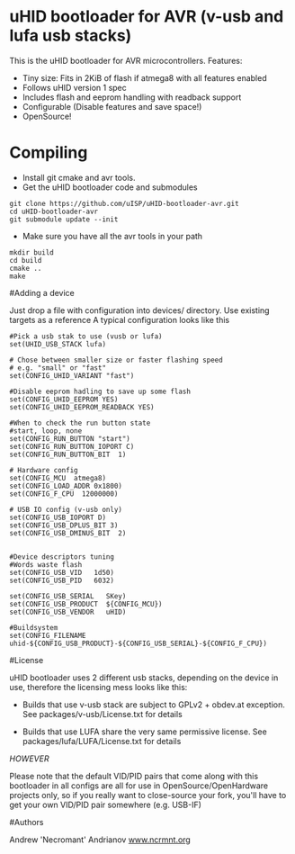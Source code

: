 # uHID bootloader for AVR (v-usb and lufa usb stacks)

This is the uHID bootloader for AVR microcontrollers. Features:

- Tiny size: Fits in 2KiB of flash if atmega8 with all features enabled
- Follows uHID version 1 spec
- Includes flash and eeprom handling with readback support
- Configurable (Disable features and save space!)
- OpenSource!

# Compiling

- Install git cmake and avr tools.
- Get the uHID bootloader code and submodules

```
git clone https://github.com/uISP/uHID-bootloader-avr.git
cd uHID-bootloader-avr
git submodule update --init
```

- Make sure you have all the avr tools in your path

```
mkdir build
cd build
cmake ..
make
```

#Adding a device

Just drop a file with configuration into devices/ directory.
Use existing targets as a reference
A typical configuration looks like this

```
#Pick a usb stak to use (vusb or lufa)
set(UHID_USB_STACK lufa)

# Chose between smaller size or faster flashing speed
# e.g. "small" or "fast"
set(CONFIG_UHID_VARIANT "fast")

#Disable eeprom hadling to save up some flash
set(CONFIG_UHID_EEPROM YES)
set(CONFIG_UHID_EEPROM_READBACK YES)

#When to check the run button state
#start, loop, none
set(CONFIG_RUN_BUTTON "start")
set(CONFIG_RUN_BUTTON_IOPORT C)
set(CONFIG_RUN_BUTTON_BIT  1)

# Hardware config
set(CONFIG_MCU  atmega8)
set(CONFIG_LOAD_ADDR 0x1800)
set(CONFIG_F_CPU  12000000)

# USB IO config (v-usb only)
set(CONFIG_USB_IOPORT D)
set(CONFIG_USB_DPLUS_BIT 3)
set(CONFIG_USB_DMINUS_BIT  2)


#Device descriptors tuning
#Words waste flash
set(CONFIG_USB_VID   1d50)
set(CONFIG_USB_PID   6032)

set(CONFIG_USB_SERIAL   SKey)
set(CONFIG_USB_PRODUCT  ${CONFIG_MCU})
set(CONFIG_USB_VENDOR   uHID)

#Buildsystem
set(CONFIG_FILENAME uhid-${CONFIG_USB_PRODUCT}-${CONFIG_USB_SERIAL}-${CONFIG_F_CPU})
```

#License

uHID bootloader uses 2 different usb stacks, depending on the device in use, therefore the licensing mess looks like this:

* Builds that use v-usb stack are subject to GPLv2 + obdev.at exception.
  See packages/v-usb/License.txt for details

* Builds that use LUFA share the very same permissive license.
  See packages/lufa/LUFA/License.txt for details

_HOWEVER_

Please note that the default VID/PID pairs that come along with this bootloader
in all configs are all for use in OpenSource/OpenHardware projects only, so if
you really want to close-source your fork, you'll have to get your own VID/PID
pair somewhere (e.g. USB-IF)

#Authors

Andrew 'Necromant' Andrianov
www.ncrmnt.org
